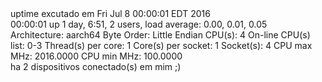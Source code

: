 <html>
uptime excutado em Fri Jul  8 00:00:01 EDT 2016
<br>
 00:00:01 up 1 day,  6:51,  2 users,  load average: 0.00, 0.01, 0.05
<br>
Architecture:          aarch64
Byte Order:            Little Endian
CPU(s):                4
On-line CPU(s) list:   0-3
Thread(s) per core:    1
Core(s) per socket:    1
Socket(s):             4
CPU max MHz:           2016.0000
CPU min MHz:           100.0000
<br>
ha 2 dispositivos conectado(s) em mim ;)
</html>
